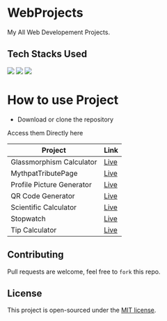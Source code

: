 # WebProjects
My All Web Developement Projects.

## Tech Stacks Used

<a target="_blank" href="https://www.w3schools.com/html/default.asp"><img src="https://img.shields.io/badge/html5%20-%23E34F26.svg?&style=for-the-badge&logo=html5&logoColor=white"></img></a>
<a target="_blank" href="https://www.w3schools.com/css/default.asp"><img src="https://img.shields.io/badge/css3%20-%231572B6.svg?&style=for-the-badge&logo=css3&logoColor=white"></img></a>
<a target="_blank" href="https://www.w3schools.com/js/default.asp"><img src="https://img.shields.io/badge/javascript%20-%23323330.svg?&style=for-the-badge&logo=javascript&logoColor=%23F7DF1E"></img></a>

# How to use Project 

- Download or clone the repository


Access them Directly here 

|Project|Link|
| ------------- | ------------- |
|Glassmorphism Calculator|[Live](https://manthanugemuge.github.io/WebProjects/Glassmorphism%20Calculator/)|
|MythpatTributePage|[Live](https://manthanugemuge.github.io/WebProjects/MythpatTributePage)|
|Profile Picture Generator|[Live](https://manthanugemuge.github.io/WebProjects/Profile%20Picture%20Generator)|
|QR Code Generator|[Live](https://manthanugemuge.github.io/WebProjects/QR%20Code%20Generator)|
|Scientific Calculator|[Live](https://manthanugemuge.github.io/WebProjects/Scientific%20Calculator)|
|Stopwatch|[Live](https://manthanugemuge.github.io/WebProjects/Stopwatch)|
|Tip Calculator|[Live](https://manthanugemuge.github.io/WebProjects/Tip%20Calculator)|

<!-- All Projects [Live](https://manthanugemuge.github.io/WebProjects/Tip%20Calculator) -->


## Contributing
Pull requests are welcome, feel free to ```fork``` this repo.

## License
This project is open-sourced under the [MIT license]().
